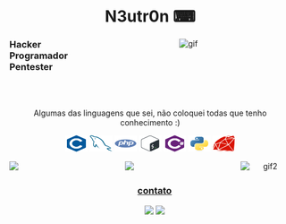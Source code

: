<h1 align="center">N3utr0n&nbsp;⌨</h1>
<div>
<img width="200px" align="right" alt="gif" src="https://thumbs.gfycat.com/DownrightNeatGalapagosalbatross-size_restricted.gif">

### Hacker<br> Programador<br> Pentester
</div>
<br>
<br>
<p align="center">Algumas das linguagens que sei, não coloquei todas que tenho conhecimento :)</p>
<div style="display: inline_block" align="center">
<img align="center" alt="c" height="30" width="40" src="https://raw.githubusercontent.com/devicons/devicon/master/icons/c/c-plain.svg">
<img align="center" alt="mysql" height="30" width="40" src="https://raw.githubusercontent.com/devicons/devicon/master/icons/mysql/mysql-plain.svg">
<img align="center" alt="php" height="30" width="40" src="https://raw.githubusercontent.com/devicons/devicon/master/icons/php/php-plain.svg">
<img align="center" alt="bash" height="30" width="40" src="https://raw.githubusercontent.com/devicons/devicon/master/icons/bash/bash-original.svg">
<img align="center" alt="csharp" height="30" width="40" src="https://raw.githubusercontent.com/devicons/devicon/master/icons/csharp/csharp-plain.svg">
<img align="center" alt="Python" height="30" width="40" src="https://raw.githubusercontent.com/devicons/devicon/master/icons/python/python-original.svg">
<img align="center" alt="ruby" height="30" width="40" src="https://raw.githubusercontent.com/devicons/devicon/master/icons/ruby/ruby-plain.svg">
</div>
<br>
<div align="center">
<a href="https://github.com/N3utr0n-FHC">
<img width="90px" align="right" alt="gif2" src="https://giffiles.alphacoders.com/119/119862.gif">
<img height="100em" src="https://github-readme-stats.vercel.app/api?username=N3utr0n-FHC&show_icons=true&theme=merko&include_all_commits=true&count_private=true"/>
<img align="left" height="160em" src="https://github-readme-stats.vercel.app/api/top-langs/?username=N3utr0n-FHC&layout=compact&langs_count=7&theme=merko"/>
</div>
<h3 align="center">contato</h3>
<div align="center">
<a href="mailto:miraldinopaulo2002@gmail.com"><img src="https://img.shields.io/badge/-Gmail-black?style=for-the-badge&logo=gmail&logoColor=green" target="_blank"></a>
<a href="https://www.facebook.com/miraldino.paulo.7"><img src="https://img.shields.io/badge/-Facebook-black?style=for-the-badge&logo=facebook&logoColor=green" target="_blank"></a>
</div>
